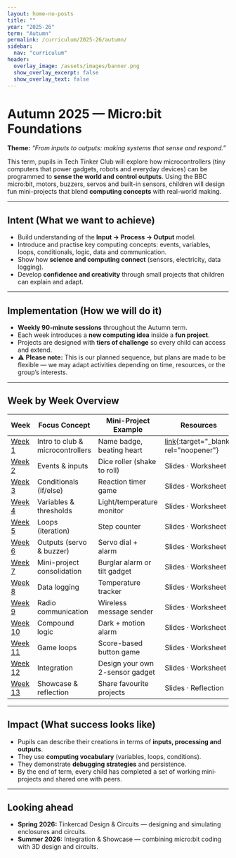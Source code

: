 ```yaml
---
layout: home-no-posts
title: ""
year: "2025-26"
term: "Autumn"
permalink: /curriculum/2025-26/autumn/
sidebar:
  nav: "curriculum"
header:
  overlay_image: /assets/images/banner.png
  show_overlay_excerpt: false
  show_overlay_text: false
---
```


# Autumn 2025 — Micro:bit Foundations

**Theme:** *“From inputs to outputs: making systems that sense and respond.”*

This term, pupils in Tech Tinker Club will explore how microcontrollers (tiny computers that power gadgets, robots and everyday devices) can be programmed to **sense the world and control outputs**. Using the BBC micro:bit, motors, buzzers, servos and built-in sensors, children will design fun mini-projects that blend **computing concepts** with real-world making.

---

## Intent (What we want to achieve)
- Build understanding of the **Input → Process → Output** model.  
- Introduce and practise key computing concepts: events, variables, loops, conditionals, logic, data and communication.  
- Show how **science and computing connect** (sensors, electricity, data logging).  
- Develop **confidence and creativity** through small projects that children can explain and adapt.

---

## Implementation (How we will do it)
- **Weekly 90-minute sessions** throughout the Autumn term.  
- Each week introduces a **new computing idea** inside a **fun project**.  
- Projects are designed with **tiers of challenge** so every child can access and extend.  
- ⚠️ **Please note:** This is our planned sequence, but plans are made to be flexible — we may adapt activities depending on time, resources, or the group’s interests.

---

## Week by Week Overview


| Week | Focus Concept | Mini-Project Example | Resources |
|------|---------------|----------------------|-----------|
| [Week 1](/curriculum/2025-26/autumn/week-1/) | Intro to club & microcontrollers | Name badge, beating heart | [link](https://techtinker.club/curriculum/2025-26/autumn/week-1/#resources){:target="_blank" rel="noopener"}|
| [Week 2](/curriculum/2025-26/autumn/week-2/) | Events & inputs | Dice roller (shake to roll) | Slides · Worksheet |
| [Week 3](/curriculum/2025-26/autumn/week-3/) | Conditionals (if/else) | Reaction timer game | Slides · Worksheet |
| [Week 4](/curriculum/2025-26/autumn/week-4/) | Variables & thresholds | Light/temperature monitor | Slides · Worksheet |
| [Week 5](/curriculum/2025-26/autumn/week-5/) | Loops (iteration) | Step counter | Slides · Worksheet |
| [Week 6](/curriculum/2025-26/autumn/week-6/) | Outputs (servo & buzzer) | Servo dial + alarm | Slides · Worksheet |
| [Week 7](/curriculum/2025-26/autumn/week-7/) | Mini-project consolidation | Burglar alarm or tilt gadget | Slides · Worksheet |
| [Week 8](/curriculum/2025-26/autumn/week-8/) | Data logging | Temperature tracker | Slides · Worksheet |
| [Week 9](/curriculum/2025-26/autumn/week-9/) | Radio communication | Wireless message sender | Slides · Worksheet |
| [Week 10](/curriculum/2025-26/autumn/week-10/) | Compound logic | Dark + motion alarm | Slides · Worksheet |
| [Week 11](/curriculum/2025-26/autumn/week-11/) | Game loops | Score-based button game | Slides · Worksheet |
| [Week 12](/curriculum/2025-26/autumn/week-12/) | Integration | Design your own 2-sensor gadget | Slides · Worksheet |
| [Week 13](/curriculum/2025-26/autumn/week-13/) | Showcase & reflection | Share favourite projects | Slides · Reflection |


---

## Impact (What success looks like)
- Pupils can describe their creations in terms of **inputs, processing and outputs**.  
- They use **computing vocabulary** (variables, loops, conditions).  
- They demonstrate **debugging strategies** and persistence.  
- By the end of term, every child has completed a set of working mini-projects and shared one with peers.

---

## Looking ahead
- **Spring 2026:** Tinkercad Design & Circuits — designing and simulating enclosures and circuits.  
- **Summer 2026:** Integration & Showcase — combining micro:bit coding with 3D design and circuits.
